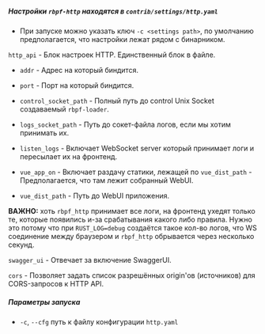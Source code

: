 ##### Настройки `rbpf-http` находятся в `contrib/settings/http.yaml`
* При запуске можно указать ключ `-c <settings path>`, по умолчанию предполагается, что настройки лежат рядом с бинарником.

`http_api` - Блок настроек HTTP. Единственный блок в файле.

* `addr` - Адрес на который биндится.


* `port` - Порт на который биндится.


* `control_socket_path` - Полный путь до control Unix Socket создаваемый `rbpf-loader`.


* `logs_socket_path` - Путь до сокет-файла логов, если мы хотим принимать их.


* `listen_logs` - Включает WebSocket server который принимает логи и пересылает их на фронтенд.


* `vue_app_on` - Включает раздачу статики, лежащей по `vue_dist_path` - Предполагается, что там лежит собранный WebUI.


* `vue_dist_path` - Путь до WebUI приложения.


**ВАЖНО:** хоть `rbpf_http` принимает все логи, на фронтенд ухедят только те, которые появились и-за срабатывания какого либо правила.
Нужно это потому что при `RUST_LOG=debug` создаётся такое кол-во логов, что WS соединение между браузером и `rbpf_http` обрывается через несколько секунд.

`swagger_ui` - Отвечает за включение SwaggerUI.

`cors` - Позволяет задать список разрешённых origin'ов (источников) для CORS-запросов к HTTP API.

##### Параметры запуска
* `-c`, `--cfg` путь к файлу конфигурации `http.yaml`
